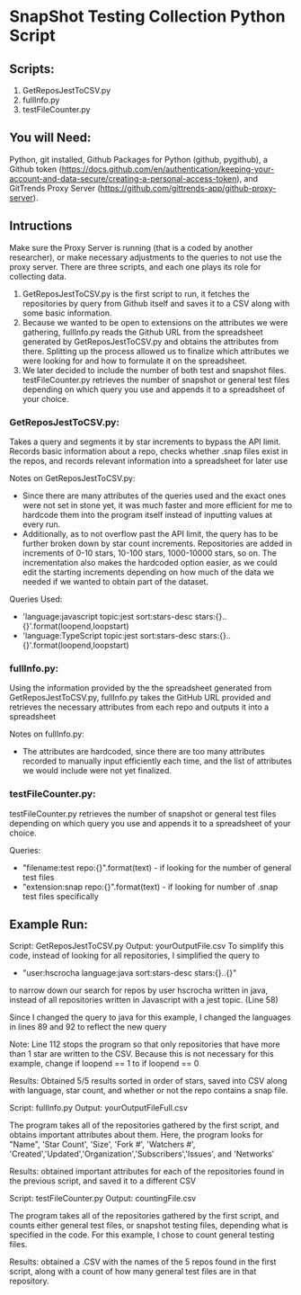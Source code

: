# SnapShot Testing Collection Python Script

## Scripts:
1. GetReposJestToCSV.py
2. fullInfo.py
3. testFileCounter.py

## You will Need:
Python, git installed, Github Packages for Python (github, pygithub), a Github token (https://docs.github.com/en/authentication/keeping-your-account-and-data-secure/creating-a-personal-access-token), and GitTrends Proxy Server (https://github.com/gittrends-app/github-proxy-server).

## Intructions

Make sure the Proxy Server is running (that is a coded by another researcher), or make necessary adjustments to the queries to not use the proxy server. There are three scripts, and each one plays its role for collecting data. 
1. GetReposJestToCSV.py is the first script to run, it fetches the repositories by query from Github itself and saves it to a CSV along with some basic information.
2. Because we wanted to be open to extensions on the attributes we were gathering, fullInfo.py reads the Github URL from the spreadsheet generated by GetReposJestToCSV.py and obtains the attributes from there. Splitting up the process allowed us to finalize which attributes we were looking for and how to formulate it on the spreadsheet. 
3. We later decided to include the number of both test and snapshot files. testFileCounter.py retrieves the number of snapshot or general test files depending on which query you use and appends it to a spreadsheet of your choice. 

### GetReposJestToCSV.py:

Takes a query and segments it by star increments to bypass the API limit. Records basic information about a repo, checks whether .snap files exist in the repos, and records relevant information into a spreadsheet for later use

Notes on GetReposJestToCSV.py:
- Since there are many attributes of the queries used and the exact ones were not set in stone yet, it was much faster and more efficient for me to hardcode them into the program itself instead of inputting values at every run. 
- Additionally, as to not overflow past the API limit, the query has to be further broken down by star count increments. Repositories are added in increments of 0-10 stars, 10-100 stars, 1000-10000 stars, so on. The incrementation also makes the hardcoded option easier, as we could edit the starting increments depending on how much of the data we needed if we wanted to obtain part of the dataset. 

Queries Used:
- 'language:javascript topic:jest sort:stars-desc stars:{}..{}'.format(loopend,loopstart)
- 'language:TypeScript topic:jest sort:stars-desc stars:{}..{}'.format(loopend,loopstart)

### fullInfo.py:

Using the information provided by the the spreadsheet generated from GetReposJestToCSV.py, fullInfo.py takes the GitHub URL provided and retrieves the necessary attributes from each repo and outputs it into a spreadsheet

Notes on fullInfo.py:

- The attributes are hardcoded, since there are too many attributes recorded to manually input efficiently each time, and the list of attributes we would include were not yet finalized. 


### testFileCounter.py:

 testFileCounter.py retrieves the number of snapshot or general test files depending on which query you use and appends it to a spreadsheet of your choice. 

 Queries:
 - "filename:test repo:{}".format(text) - if looking for the number of general test files
 - "extension:snap repo:{}".format(text) - if looking for number of .snap test files specifically
 
 ##  Example Run:

Script: GetReposJestToCSV.py
Output: yourOutputFile.csv 
 To simplify this code, instead of looking for all repositories, I simplified the query to
 - "user:hscrocha language:java sort:stars-desc stars:{}..{}"
 
 to narrow down our search for repos by user hscrocha written in java, instead of all repositories written in Javascript with a jest topic. (Line 58)

 Since I changed the query to java for this example, I changed the languages in lines 89 and 92 to reflect the new query

 Note: Line 112 stops the program so that only repositories that have more than 1 star are written to the CSV. Because this is not necessary for this example, change if loopend == 1 to if loopend == 0

 Results: Obtained 5/5 results sorted in order of stars, saved into CSV along with language, star count, and whether or not the repo contains a snap file.


 Script: fullInfo.py
 Output: yourOutputFileFull.csv

The program takes all of the repositories gathered by the first script, and obtains important attributes about them. Here, the program looks for "Name", 'Star Count', 'Size', 'Fork #', 'Watchers #', 'Created','Updated','Organization','Subscribers','Issues', and 'Networks'

Results: obtained important attributes for each of the repositories found in the previous script, and saved it to a different CSV

 Script: testFileCounter.py
 Output: countingFile.csv

The program takes all of the repositories gathered by the first script, and counts either general test files, or snapshot testing files, depending what is specified in the code. For this example, I chose to count general testing files. 

Results: obtained a .CSV with the names of the 5 repos found in the first script, along with a count of how many general test files are in that repository. 
